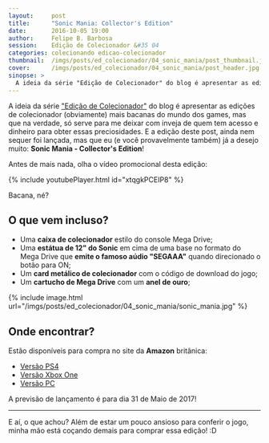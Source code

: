 ```yaml
---
layout:     post
title:      "Sonic Mania: Collector's Edition"
date:       2016-10-05 19:00
author:     Felipe B. Barbosa
session:    Edição de Colecionador &#35 04
categories: colecionando edicao-colecionador
thumbnail:  /imgs/posts/ed_colecionador/04_sonic_mania/post_thumbnail.jpg
cover:      /imgs/posts/ed_colecionador/04_sonic_mania/post_header.jpg
sinopse: >
  A ideia da série "Edição de Colecionador" do blog é apresentar as edições de colecionador (obviamente) mais bacanas do mundo dos games, mas que na verdade, só serve para me deixar com inveja de quem tem acesso e dinheiro para obter essas preciosidades. E a edição deste post, ainda nem sequer foi lançada, mas que eu (e você provavelmente também) já a desejo muito: Sonic Mania - Collector's Edition!
---
```

A ideia da série ["Edição de Colecionador"](/colecionando/edicao-colecionador/) do blog é apresentar as edições de colecionador (obviamente) mais bacanas do mundo dos games, mas que na verdade, só serve para me deixar com inveja de quem tem acesso e dinheiro para obter essas preciosidades. E a edição deste post, ainda nem sequer foi lançada, mas que eu (e você provavelmente também) já a desejo muito: **Sonic Mania - Collector's Edition**!

Antes de mais nada, olha o vídeo promocional desta edição:

{% include youtubePlayer.html id="xtqgkPCEIP8" %}

Bacana, né?

## O que vem incluso?

- Uma **caixa de colecionador** estilo do console Mega Drive;
- Uma **estátua de 12" do Sonic** em cima de uma base no formato do Mega Drive que **emite o famoso aúdio "SEGAAA"** quando direcionado o botão para ON;
- Um **card metálico de colecionador** com o código de download do jogo;
- Um **cartucho de Mega Drive** com um **anel de ouro**;

{% include image.html url="/imgs/posts/ed_colecionador/04_sonic_mania/sonic_mania.jpg" %}

## Onde encontrar?

Estão disponíveis para compra no site da **Amazon** britânica:

- [Versão PS4](https://www.amazon.com/gp/product/B01LVZ7YXP)
- [Versão Xbox One](https://www.amazon.com/gp/product/B01LW93WIT)
- [Versão PC](https://www.amazon.com/gp/product/B01LVVBLPD)

A previsão de lançamento é para dia 31 de Maio de 2017!

---

E aí, o que achou? Além de estar um pouco ansioso para conferir o jogo, minha mão está coçando demais para comprar essa edição! :D
